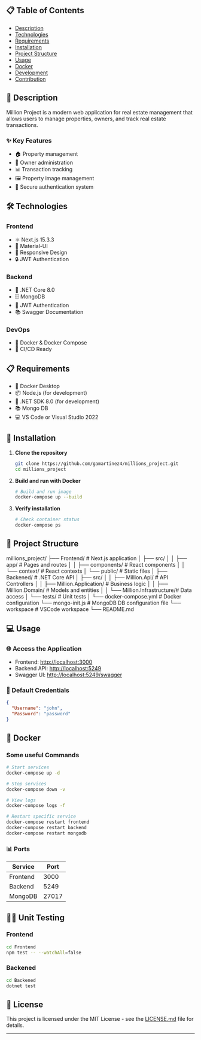 
## 📋 Table of Contents
- [Description](#-description)
- [Technologies](#-technologies)
- [Requirements](#-requirements)
- [Installation](#-installation)
- [Project Structure](#-project-structure)
- [Usage](#-usage)
- [Docker](#-docker)
- [Development](#-development)
- [Contribution](#-contribution)

## 📝 Description
Million Project is a modern web application for real estate management that allows users to manage properties, owners, and track real estate transactions.

### ✨ Key Features
- 🏠 Property management
- 👥 Owner administration
- 📊 Transaction tracking
- 🖼️ Property image management
- 🔐 Secure authentication system

## 🛠️ Technologies

### Frontend
- ⚛️ Next.js 15.3.3
- 🎨 Material-UI
- 📱 Responsive Design
- 🔒 JWT Authentication

### Backend
- 🔷 .NET Core 8.0
- 🗄️ MongoDB
- 🔑 JWT Authentication
- 📚 Swagger Documentation

### DevOps
- 🐳 Docker & Docker Compose
- 🔄 CI/CD Ready

## 📋 Requirements

- 🐳 Docker Desktop
- 📦 Node.js (for development)
- 🔷 .NET SDK 8.0 (for development)
- 📚 Mongo DB
- 💻 VS Code or Visual Studio 2022

## 🚀 Installation

1. **Clone the repository**
   ```bash
   git clone https://github.com/gamartinez4/millions_project.git
   cd millions_project
   ```

2. **Build and run with Docker**
   ```bash
   # Build and run image 
   docker-compose up --build
   ```

3. **Verify installation**
   ```bash
   # Check container status
   docker-compose ps
   ```

## 📁 Project Structure
millions_project/
├── Frontend/ # Next.js application
│ ├── src/
│ │ ├── app/ # Pages and routes
│ │ ├── components/ # React components
│ │ └── context/ # React contexts
│ └── public/ # Static files
│
├── Backened/ # .NET Core API
│ ├── src/
│ │ ├── Million.Api/ # API Controllers
│ │ ├── Million.Application/ # Business logic
│ │ ├── Million.Domain/ # Models and entities
│ │ └── Million.Infrastructure/# Data access
│ └── tests/ # Unit tests
│
└── docker-compose.yml # Docker configuration
└── mongo-init.js # MongoDB DB configuration file
└── workspace # VSCode workspace
└── README.md


## 💻 Usage

### 🌐 Access the Application
- Frontend: [http://localhost:3000](http://localhost:3000)
- Backend API: [http://localhost:5249](http://localhost:5249)
- Swagger UI: [http://localhost:5249/swagger](http://localhost:5249/swagger)

### 🔑 Default Credentials
```json
{
  "Username": "john",
  "Password": "password"
}
```

## 🐳 Docker

### Some useful Commands

```bash
# Start services
docker-compose up -d

# Stop services
docker-compose down -v

# View logs
docker-compose logs -f

# Restart specific service
docker-compose restart frontend
docker-compose restart backend
docker-compose restart mongodb
```

### 📊 Ports
| Service | Port |
|----------|--------|
| Frontend | 3000   |
| Backend  | 5249   |
| MongoDB  | 27017  |



## 👨‍💻 Unit Testing

### Frontend
```bash
cd Frontend
npm test -- --watchAll=false
```

### Backened
```bash
cd Backened
dotnet test
```

## 📄 License

This project is licensed under the MIT License - see the [LICENSE.md](LICENSE.md) file for details.

---

